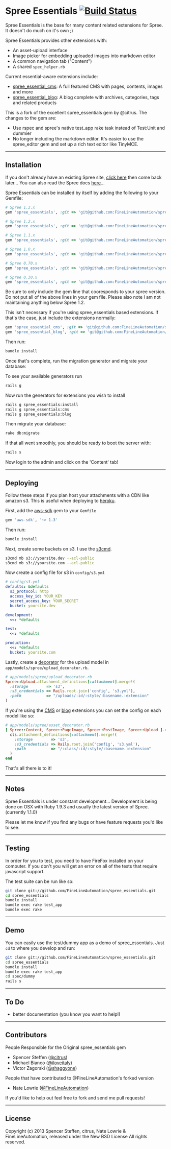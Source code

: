 # Spree Essentials [![Build Status](https://secure.travis-ci.org/FineLineAutomation/spree_essentials.png)](http://travis-ci.org/FineLineAutomation/spree_essentials)

Spree Essentials is the base for many content related extensions for Spree. It doesn't do much on it's own ;)

Spree Essentials provides other extensions with:

* An asset-upload interface
* Image picker for embedding uploaded images into markdown editor
* A common navigation tab ("Content")
* A shared `spec_helper.rb`

Current essential-aware extensions include:

* [spree_essential_cms](https://github.com/FineLineAutomation/spree_essential_cms): A full featured CMS with pages, contents, images and more
* [spree_essential_blog](https://github.com/FineLineAutomation/spree_essential_blog): A blog complete with archives, categories, tags and related products

This is a fork of the excellent spree_essentials gem by @citrus.  The changes to the gem are:
* Use rspec and spree's native test_app rake task instead of Test:Unit and dummier
* No longer including the markdown editor.  It's easier to use the spree_editor gem and set up a rich text editor like TinyMCE.

------------------------------------------------------------------------------
Installation
------------------------------------------------------------------------------

If you don't already have an existing Spree site, [click here](https://github.com/spree/spree) then come back later... You can also read the Spree docs [here](http://spreecommerce.com/documentation/getting_started.html)...

Spree Essentials can be installed by itself by adding the following to your Gemfile:

```ruby
# Spree 1.3.x
gem 'spree_essentials', :git => 'git@github.com:FineLineAutomation/spree_essentials.git', :branch => '1-3-stable'

# Spree 1.2.x
gem 'spree_essentials', :git => 'git@github.com:FineLineAutomation/spree_essentials.git', :branch => '1-2-stable'

# Spree 1.1.x
gem 'spree_essentials', :git => 'git@github.com:FineLineAutomation/spree_essentials.git', :branch => '1-1-stable'

# Spree 1.0.x
gem 'spree_essentials', :git => 'git@github.com:FineLineAutomation/spree_essentials.git', :branch => '1-0-stable'

# Spree 0.70.x
gem 'spree_essentials', :git => 'git@github.com:FineLineAutomation/spree_essentials.git', :branch => '0-70-stable'

# Spree 0.30.x
gem 'spree_essentials', :git => 'git@github.com:FineLineAutomation/spree_essentials.git', :branch => '1-3-stable'
```

Be sure to only include the gem line that cooresponds to your spree version.  Do not put all of the above lines in your gem file.  Please also note I am not maintaining anything below Spree 1.2.

This isn't necessary if you're using spree_essentials based extensions. If that's the case, just include the extensions normally:

```ruby
gem 'spree_essential_cms', :git => 'git@github.com:FineLineAutomation/spree_essential_cms.git', :branch => '1-3-stable'
gem 'spree_essential_blog', :git => 'git@github.com:FineLineAutomation/spree_essential_blog.git', :branch => '1-3-stable'
```

Then run:

```bash
bundle install
```

Once that's complete, run the migration generator and migrate your database:

To see your available generators run

```bash
rails g
```

Now run the generators for extensions you wish to install

```bash
rails g spree_essentials:install
rails g spree_essentials:cms
rails g spree_essentials:blog
```

Then migrate your database:

```bash
rake db:migrate
```

If that all went smoothly, you should be ready to boot the server with:

```bash
rails s
```

Now login to the admin and click on the 'Content' tab!




------------------------------------------------------------------------------
Deploying
------------------------------------------------------------------------------

Follow these steps if you plan host your attachments with a CDN like amazon s3. This is useful when deploying to [heroku](http://heroku.com).

First, add the [aws-sdk](http://rubygems.org/gems/aws-sdk) gem to your `Gemfile`

```ruby
gem 'aws-sdk', '~> 1.3'
```

Then run:

```bash
bundle install
```


Next, create some buckets on s3. I use the [s3cmd](http://s3tools.org/s3cmd).

```bash
s3cmd mb s3://yoursite.dev --acl-public
s3cmd mb s3://yoursite.com --acl-public
```


Now create a config file for s3 in `config/s3.yml`

```yml
# config/s3.yml
defaults: &defaults
  s3_protocol: http
  access_key_id: YOUR_KEY
  secret_access_key: YOUR_SECRET
  bucket: yoursite.dev

development:
  <<: *defaults

test:
  <<: *defaults

production:
  <<: *defaults
  bucket: yoursite.com
```


Lastly, create a [decorator](http://guides.spreecommerce.com/logic_customization.html) for the upload model in `app/models/spree/upload_decorator.rb`.

```ruby
# app/models/spree/upload_decorator.rb
Spree::Upload.attachment_definitions[:attachment].merge!(
  :storage        => 's3',
  :s3_credentials => Rails.root.join('config', 's3.yml'),
  :path           => "/uploads/:id/:style/:basename.:extension"
)
```


If you're using the [CMS](https://github.com/FineLineAutomation/spree_essential_cms) or [blog](https://github.com/FineLineAutomation/spree_essential_blog) extensions you can set the config on each model like so:

```ruby
# app/models/spree/asset_decorator.rb
[ Spree::Content, Spree::PageImage, Spree::PostImage, Spree::Upload ].each do |cls|
  cls.attachment_definitions[:attachment].merge!(
    :storage        => 's3',
    :s3_credentials => Rails.root.join('config', 's3.yml'),
    :path           => "/:class/:id/:style/:basename.:extension"
  )
end
```


That's all there is to it!


------------------------------------------------------------------------------
Notes
------------------------------------------------------------------------------

Spree Essentials is under constant development... Development is being done on OSX with Ruby 1.9.3 and usually the latest version of Spree. (currently 1.1.0)

Please let me know if you find any bugs or have feature requests you'd like to see.


------------------------------------------------------------------------------
Testing
------------------------------------------------------------------------------

In order for you to test, you need to have FireFox installed on your computer.  If you don't you will get an error on all of the tests that require javascript support.

The test suite can be run like so:

```bash
git clone git://github.com/FineLineAutomation/spree_essentials.git
cd spree_essentials
bundle install
bundle exec rake test_app
bundle exec rake
```

------------------------------------------------------------------------------
Demo
------------------------------------------------------------------------------

You can easily use the test/dummy app as a demo of spree_essentials. Just `cd` to where you develop and run:

```bash
git clone git://github.com/FineLineAutomation/spree_essentials.git
cd spree_essentials
bundle install
bundle exec rake test_app
cd spec/dummy
rails s
```


------------------------------------------------------------------------------
To Do
------------------------------------------------------------------------------

* better documentation (you know you want to help!)

------------------------------------------------------------------------------
Contributors
------------------------------------------------------------------------------

People Responsible for the Original spree_essentials gem
* Spencer Steffen ([@citrus](https://github.com/citrus))
* Michael Bianco ([@iloveitaly](https://github.com/iloveitaly))
* Victor Zagorski ([@shaggyone](https://github.com/shaggyone))

People that have contributed to @FineLineAutomation's forked version
* Nate Lowrie ([@FineLineAutomation](https://github.com/FineLineAutomation))


If you'd like to help out feel free to fork and send me pull requests!


------------------------------------------------------------------------------
License
------------------------------------------------------------------------------

Copyright (c) 2013 Spencer Steffen, citrus, Nate Lowrie & FineLineAutomation, released under the New BSD License All rights reserved.
